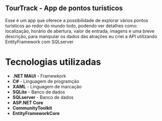 ## TourTrack - App de pontos turísticos
Esse é um app que oferece a possibilidade de explorar vários pontos turisticos ao redor do mundo todo, podendo ver detalhes como:
localização, horário de abertura, valor de entrada, imagens e uma breve descrição, para manipular os dados das atrações eu criei a API
utilizando EntityFramework com SQLserver

# Tecnologias utilizadas
- **.NET MAUI** - Framewkork
- **C#** - Linguagem de programção
- **XAML** - Linguagem de marcação
- **SQLite** - Banco de dados
- **SQLserver** - Banco de dados
- **ASP.NET Core**
- **CommunityToolkit**
- **EntityFrameworkCore**
